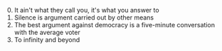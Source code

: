 0. It ain't what they call you, it's what you answer to
1. Silence is argument carried out by other means
2. The best argument against democracy is a five-minute conversation with the average voter
4. To infinity and beyond
